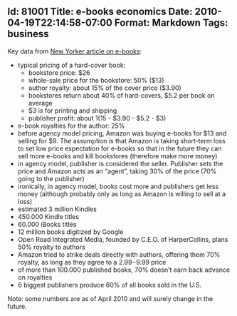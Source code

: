 Id: 81001
Title: e-books economics
Date: 2010-04-19T22:14:58-07:00
Format: Markdown
Tags: business
--------------
Key data from [New Yorker article on
e-books](http://www.newyorker.com/reporting/2010/04/26/100426fa_fact_auletta?currentPage=all):

-   typical pricing of a hard-cover book:
    -   bookstore price: $26
    -   whole-sale price for the bookstore: 50% ($13)
    -   author royalty: about 15% of the cover price ($3.90)
    -   bookstores return about 40% of hard-covers, $5.2 per book on average
    -   $3 is for printing and shipping
    -   publisher profit: about $1 ($15 - $3.90 - $5.2 - $3)
-   e-book royalties for the author: 25%
-   before agency model pricing, Amazon was buying e-books for $13 and
    selling for $9. The assumption is that Amazon is taking short-term
    loss to set low price expectation for e-books so that in the future
    they can sell more e-books and kill bookstores (therefore make more
    money)
-   in agency model, publisher is considered the seller. Publisher sets
    the price and Amazon acts as an “agent”, taking 30% of the price
    (70% going to the publisher)
-   ironically, in agency model, books cost more and publishers get less
    money (although probably only as long as Amazon is willing to sell
    at a loss)
-   estimated 3 million Kindles
-   450.000 Kindle titles
-   60.000 iBooks titles
-   12 million books digitized by Google
-   Open Road Integrated Media, founded by C.E.O. of HarperCollins,
    plans 50% royalty to authors
-   Amazon tried to strike deals directly with authors, offering them
    70% royalty, as long as they agree to a $2.99-$9.99 price
-   of more than 100.000 published books, 70% doesn’t earn back advance
    on royalties
-   6 biggest publishers produce 60% of all books sold in the U.S.

Note: some numbers are as of April 2010 and will surely change in the
future.
